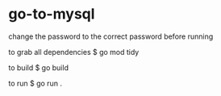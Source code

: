 # go-to-mysql
change the password to the correct password before running

to grab all dependencies
$ go mod tidy

to build
$ go build

to run
$ go run .
